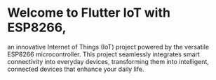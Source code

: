 # Welcome to Flutter IoT with ESP8266,
an innovative Internet of Things (IoT) project powered by the versatile ESP8266 microcontroller.
This project seamlessly integrates smart connectivity into everyday devices, transforming them into intelligent, connected devices that enhance your daily life.
